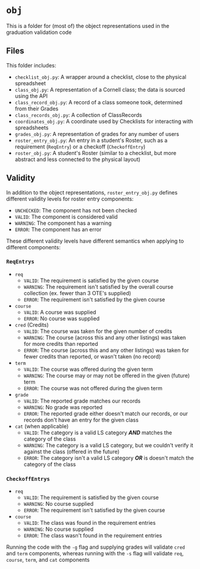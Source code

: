# `obj`

This is a folder for (most of) the object representations used in the graduation validation code

## Files

This folder includes:
 - `checklist_obj.py`: A wrapper around a checklist, close to the physical spreadsheet
 - `class_obj.py`: A representation of a Cornell class; the data is sourced using the API
 - `class_record_obj.py`: A record of a class someone took, determined from their Grades
 - `class_records_obj.py`: A collection of ClassRecords
 - `coordinates_obj.py`: A coordinate used by Checklists for interacting with spreadsheets
 - `grades_obj.py`: A representation of grades for any number of users
 - `roster_entry_obj.py`: An entry in a student's Roster, such as a requirement (`ReqEntry`) or a checkoff (`CheckoffEntry`)
 - `roster_obj.py`: A student's Roster (similar to a checklist, but more abstract and less connected to the physical layout)

## Validity

In addition to the object representations, `roster_entry_obj.py` defines different validity levels for roster entry components:

 - `UNCHECKED`: The component has not been checked
 - `VALID`: The component is considered valid
 - `WARNING`: The component has a warning
 - `ERROR`: The component has an error

These different validity levels have different semantics when applying to different components:

### `ReqEntrys`

 - `req`
    - `VALID`: The requirement is satisfied by the given course
    - `WARNING`: The requirement isn't satisfied by the overall course collection (ex. fewer than 3 OTE's supplied)
    - `ERROR`: The requirement isn't satisfied by the given course
 - `course`
    - `VALID`: A course was supplied
    - `ERROR`: No course was supplied
 - `cred` (Credits)
    - `VALID`: The course was taken for the given number of credits
    - `WARNING`: The course (across this and any other listings) was taken for more credits than reported
    - `ERROR`: The course (across this and any other listings) was taken for fewer credits than reported, or wasn't taken (no record)
 - `term`
    - `VALID`: The course was offered during the given term
    - `WARNING`: The course may or may not be offered in the given (future) term
    - `ERROR`: The course was not offered during the given term
 - `grade`
    - `VALID`: The reported grade matches our records
    - `WARNING`: No grade was reported
    - `ERROR`: The reported grade either doesn't match our records, or our records don't have an entry for the given class
 - `cat` (when applicable)
    - `VALID`: The category is a valid LS category **_AND_** matches the category of the class
    - `WARNING`: The category is a valid LS category, but we couldn't verify it against the class (offered in the future)
    - `ERROR`: The category isn't a valid LS category **_OR_** is doesn't match the category of the class

### `CheckoffEntrys`

 - `req`
    - `VALID`: The requirement is satisfied by the given course
    - `WARNING`: No course supplied
    - `ERROR`: The requirement isn't satisfied by the given course
 - `course`
    - `VALID`: The class was found in the requirement entries
    - `WARNING`: No course supplied
    - `ERROR`: The class wasn't found in the requirement entries

Running the code with the `-g` flag and supplying grades will validate `cred` and `term` components, whereas running with the
`-s` flag will validate `req`, `course`, `term`, and `cat` components